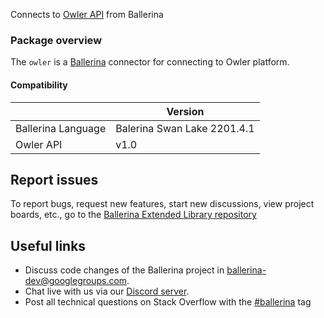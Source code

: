 
Connects to [Owler API](https://corp.owler.com/) from Ballerina

### Package overview

The `owler` is a [Ballerina](https://ballerina.io/) connector for connecting to Owler platform.

#### Compatibility
|                       | Version                  |
|-----------------------|--------------------------|
| Ballerina Language    | Balerina Swan Lake 2201.4.1|
| Owler API             | v1.0                     |

## Report issues
To report bugs, request new features, start new discussions, view project boards, etc., go to the [Ballerina Extended Library repository](https://github.com/ballerina-platform/ballerina-extended-library)

## Useful links
- Discuss code changes of the Ballerina project in [ballerina-dev@googlegroups.com](mailto:ballerina-dev@googlegroups.com).
- Chat live with us via our [Discord server](https://discord.gg/ballerinalang).
- Post all technical questions on Stack Overflow with the [#ballerina](https://stackoverflow.com/questions/tagged/ballerina) tag
